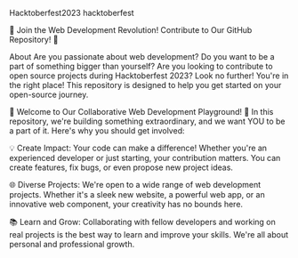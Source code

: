 Hacktoberfest2023
hacktoberfest

🌟 Join the Web Development Revolution! Contribute to Our GitHub Repository! 🌟

About
Are you passionate about web development? Do you want to be a part of something bigger than yourself? Are you looking to contribute to open source projects during Hacktoberfest 2023? Look no further! You're in the right place! This repository is designed to help you get started on your open-source journey.

🚀 Welcome to Our Collaborative Web Development Playground! 🚀 In this repository, we're building something extraordinary, and we want YOU to be a part of it. Here's why you should get involved:

💡 Create Impact: Your code can make a difference! Whether you're an experienced developer or just starting, your contribution matters. You can create features, fix bugs, or even propose new project ideas.

🌐 Diverse Projects: We're open to a wide range of web development projects. Whether it's a sleek new website, a powerful web app, or an innovative web component, your creativity has no bounds here.

📚 Learn and Grow: Collaborating with fellow developers and working on real projects is the best way to learn and improve your skills. We're all about personal and professional growth.
